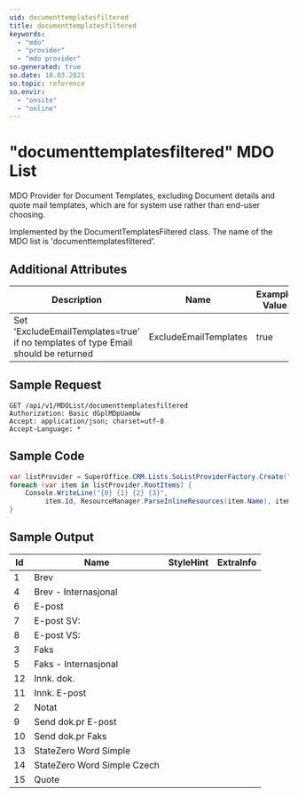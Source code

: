 ```yaml
---
uid: documenttemplatesfiltered
title: documenttemplatesfiltered
keywords:
  - "mdo"
  - "provider"
  - "mdo provider"
so.generated: true
so.date: 18.03.2021
so.topic: reference
so.envir:
  - "onsite"
  - "online"
---
```


# "documenttemplatesfiltered" MDO List
MDO Provider for Document Templates, excluding Document details and quote mail templates, which are for system use rather than end-user choosing.



Implemented by the <see cref="T:SuperOffice.CRM.Lists.DocumentTemplatesFiltered">DocumentTemplatesFiltered</see> class.
The name of the MDO list is 'documenttemplatesfiltered'.

## Additional Attributes

| Description | Name | Example Value |
|-----|-----|------|
|Set 'ExcludeEmailTemplates=true' if no templates of type Email should be returned | ExcludeEmailTemplates|true|





## Sample Request

```http!
GET /api/v1/MDOList/documenttemplatesfiltered
Authorization: Basic dGplMDpUamUw
Accept: application/json; charset=utf-8
Accept-Language: *

```

## Sample Code
```cs
var listProvider = SuperOffice.CRM.Lists.SoListProviderFactory.Create("documenttemplatesfiltered", forceFlatList: true);
foreach (var item in listProvider.RootItems) {
    Console.WriteLine("{0} {1} {2} {3}", 
         item.Id, ResourceManager.ParseInlineResources(item.Name), item.StyleHint, item.ExtraInfo);
}
```

## Sample Output

|Id   | Name  |StyleHint|ExtraInfo |
| --- | ----- | ------- | -------- |
|1|Brev|||
|4|Brev - Internasjonal|||
|6|E-post|||
|7|E-post SV:|||
|8|E-post VS:|||
|3|Faks|||
|5|Faks - Internasjonal|||
|12|Innk. dok.|||
|11|Innk. E-post|||
|2|Notat|||
|9|Send dok.pr E-post|||
|10|Send dok.pr Faks|||
|13|StateZero Word Simple|||
|14|StateZero Word Simple Czech|||
|15|Quote|||

